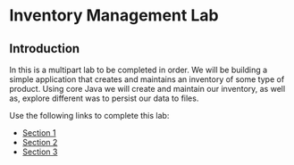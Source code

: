 # Inventory Management Lab

## Introduction

In this is a multipart lab to be completed in order. We will be building a simple application that creates and maintains an inventory of some type of product. Using core Java we will create and maintain our inventory, as well as, explore different was to persist our data to files.

Use the following links to complete this lab:

* [Section 1](https://github.com/Zipcoder/Product-Inventory-Lab/blob/master/instructions/section-01.md)
* [Section 2](https://github.com/Zipcoder/Product-Inventory-Lab/blob/master/instructions/section-02.md)
* [Section 3](https://github.com/Zipcoder/Product-Inventory-Lab/blob/master/instructions/section-03.md)
